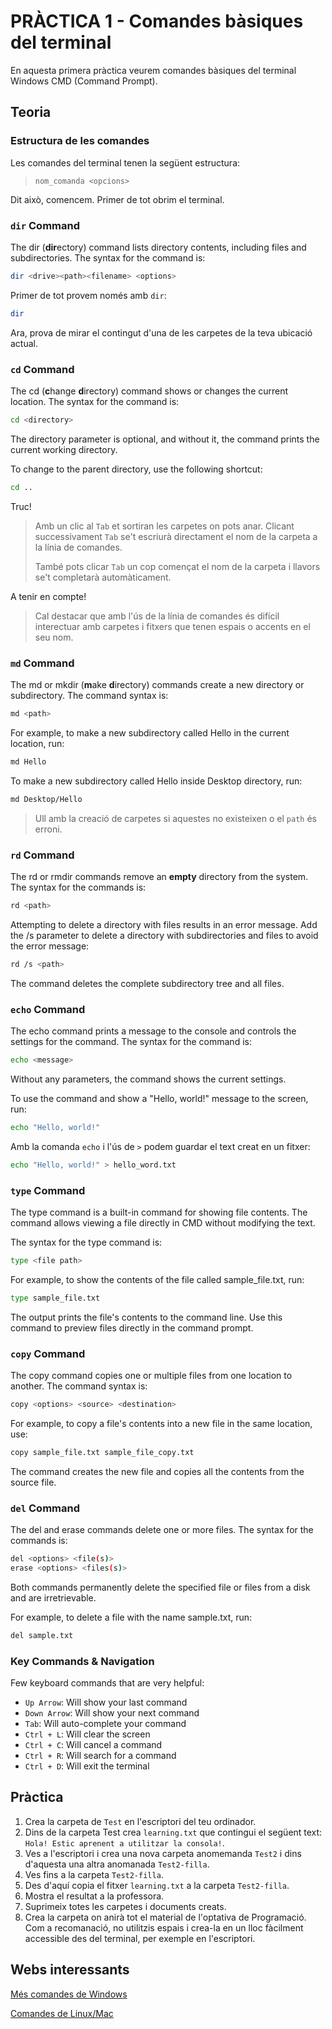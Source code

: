 # PRÀCTICA 1 - Comandes bàsiques del terminal

En aquesta primera pràctica veurem comandes bàsiques del terminal  Windows CMD (Command Prompt).

## Teoria

### Estructura de les comandes

Les comandes del terminal tenen la següent estructura:

> `nom_comanda <opcions>`

Dit això, comencem. Primer de tot obrim el terminal.

### `dir` Command

The dir (**dir**ectory) command lists directory contents, including files and subdirectories. The syntax for the command is:

```bash
dir <drive><path><filename> <options>
```

Primer de tot provem només amb `dir`:

```bash
dir 
```

Ara, prova de mirar el contingut d'una de les carpetes de la teva ubicació actual.

### `cd` Command

The cd (**c**hange **d**irectory) command shows or changes the current location. The syntax for the command is:

```bash
cd <directory>
```

The directory parameter is optional, and without it, the command prints the current working directory.

To change to the parent directory, use the following shortcut:

```bash
cd ..
```

Truc!
> Amb un clic al `Tab` et sortiran les carpetes on pots anar. Clicant successivament `Tab` se't escriurà directament el nom de la carpeta a la línia de comandes.
>
> També pots clicar `Tab` un cop començat el nom de la carpeta i llavors se't completarà automàticament.

A tenir en compte!
> Cal destacar que amb l'ús de la línia de comandes és difícil interectuar amb carpetes i fitxers que tenen espais o accents en el seu nom.

### `md` Command

The md or mkdir (**m**ake **d**irectory) commands create a new directory or subdirectory. The command syntax is:

```bash
md <path>
```

For example, to make a new subdirectory called Hello in the current location, run:

```bash
md Hello
```

To make a new subdirectory called Hello inside Desktop directory, run:

```bash
md Desktop/Hello
```

> Ull amb la creació de carpetes si aquestes no existeixen o el `path` és erroni.

### `rd` Command

The rd or rmdir commands remove an **empty** directory from the system. The syntax for the commands is:

```bash
rd <path>
```

Attempting to delete a directory with files results in an error message. Add the /s parameter to delete a directory with subdirectories and files to avoid the error message:

```bash
rd /s <path>
```

The command deletes the complete subdirectory tree and all files.

### `echo` Command

The echo command prints a message to the console and controls the settings for the command. The syntax for the command is:

```bash
echo <message>
```

Without any parameters, the command shows the current settings.

To use the command and show a "Hello, world!" message to the screen, run:

```bash
echo "Hello, world!"
```

Amb la comanda `echo` i l'ús de `>` podem guardar el text creat en un fitxer:

```bash
echo "Hello, world!" > hello_word.txt
```

### `type` Command

The type command is a built-in command for showing file contents. The command allows viewing a file directly in CMD without modifying the text.

The syntax for the type command is:

```bash
type <file path>
```

For example, to show the contents of the file called sample_file.txt, run:

```bash
type sample_file.txt
```

The output prints the file's contents to the command line. Use this command to preview files directly in the command prompt.

### `copy` Command

The copy command copies one or multiple files from one location to another. The command syntax is:

```bash
copy <options> <source> <destination>
```

For example, to copy a file's contents into a new file in the same location, use:

```bash
copy sample_file.txt sample_file_copy.txt
```

The command creates the new file and copies all the contents from the source file.

### `del` Command

The del and erase commands delete one or more files. The syntax for the commands is:

```bash
del <options> <file(s)>
erase <options> <files(s)>
```

Both commands permanently delete the specified file or files from a disk and are irretrievable.

For example, to delete a file with the name sample.txt, run:

```bash
del sample.txt
```

### Key Commands & Navigation

Few keyboard commands that are very helpful:

- `Up Arrow`: Will show your last command
- `Down Arrow`: Will show your next command
- `Tab`: Will auto-complete your command
- `Ctrl + L`: Will clear the screen
- `Ctrl + C`: Will cancel a command
- `Ctrl + R`: Will search for a command
- `Ctrl + D`: Will exit the terminal

## Pràctica

1. Crea la carpeta de `Test` en l'escriptori del teu ordinador.
2. Dins de la carpeta Test crea `learning.txt` que contingui el següent text: `Hola! Estic aprenent a utilitzar la consola!`.
3. Ves a l'escriptori i crea una nova carpeta anomemanda `Test2` i dins d'aquesta una altra anomanada `Test2-filla`.
4. Ves fins a la carpeta `Test2-filla`.
5. Des d'aquí copia el fitxer `learning.txt` a la carpeta `Test2-filla`.
6. Mostra el resultat a la professora.
7. Suprimeix totes les carpetes i documents creats.
8. Crea la carpeta on anirà tot el material de l'optativa de Programació. Com a recomanació, no utilitzis espais i crea-la en un lloc fàcilment accessible des del terminal, per exemple en l'escriptori.

## Webs interessants

[Més comandes de Windows](https://phoenixnap.com/kb/cmd-commands#ftoc-heading-70)

[Comandes de Linux/Mac](https://gist.github.com/bradtraversy/cc180de0edee05075a6139e42d5f28ce)
